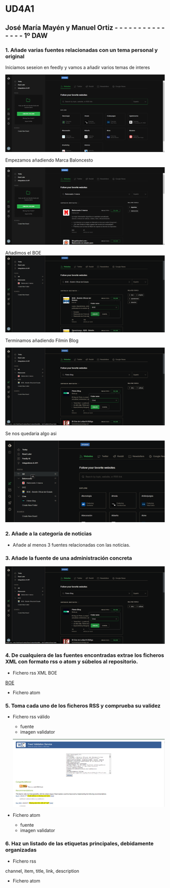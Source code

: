 # UD4A1
## José María Mayén  y Manuel Ortiz - - - - - - - - - - - - - - - 1º DAW
### 1. Añade varias fuentes relacionadas con un tema personal y original
Iniciamos seseion en feedly y vamos a añadir varios temas de interes

![alt](Captura%20de%20pantalla%202024-01-16%20100625.png)


Empezamos añadiendo Marca Baloncesto

![alt](Captura%20de%20pantalla%202024-01-16%20100654.png)

Añadimos el BOE
![alt](Captura%20de%20pantalla%202024-01-17%20104353.png)


Terminamos añadiendo Filmin Blog

![alt](Captura%20de%20pantalla%202024-01-17%20104439.png)

Se nos quedaria algo asi

![alt](Captura%20de%20pantalla%202024-01-17%20104514.png)

### 2. Añade a la categoría de noticias
- Añade al menos 3 fuentes relacionadas con las noticias. 
 
### 3. Añade la fuente de una administración concreta
![alt](Captura%20de%20pantalla%202024-01-17%20104439.png)



### 4. De cualquiera de las fuentes encontradas extrae los ficheros XML con formato rss o atom y súbelos al repositorio.
- Fichero rss
  XML BOE

[BOE](boe.php)

- Fichero atom


### 5. Toma cada uno de los ficheros RSS y comprueba su validez
- Fichero rss válido
  - fuente
  - imagen validator

  ![alt](validator.PNG)

- Fichero atom
  - fuente
  - imagen validator
  
### 6. Haz un listado de las etiquetas principales, debidamente organizadas
- Fichero rss
  
channel, item, title, link, description

- Fichero atom

